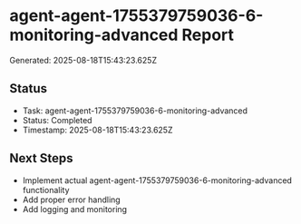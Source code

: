 # agent-agent-1755379759036-6-monitoring-advanced Report

Generated: 2025-08-18T15:43:23.625Z

## Status
- Task: agent-agent-1755379759036-6-monitoring-advanced
- Status: Completed
- Timestamp: 2025-08-18T15:43:23.625Z

## Next Steps
- Implement actual agent-agent-1755379759036-6-monitoring-advanced functionality
- Add proper error handling
- Add logging and monitoring
